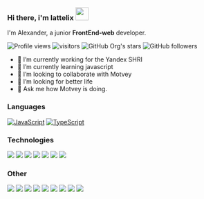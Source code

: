 ### Hi there, i'm lattelix <img src="https://media.giphy.com/media/hvRJCLFzcasrR4ia7z/giphy.gif" width="30">

I'm Alexander, a junior **FrontEnd-web** developer.

![Profile views](https://gpvc.arturio.dev/lattelix)
![visitors](https://visitor-badge.laobi.icu/badge?page_id=lattelix)
![GitHub Org's stars](https://img.shields.io/github/stars/lattelix)
![GitHub followers](https://img.shields.io/github/followers/lattelix)

- 🔭 I’m currently working for the Yandex SHRI
- 🌱 I’m currently learning javascript
- 👯 I’m looking to collaborate with Motvey
- 🤔 I’m looking for better life
- 💬 Ask me how Motvey is doing.


### Languages

[![JavaScript](https://img.shields.io/badge/-JavaScript-000?&logo=JavaScript)](http://lattelix.xyz?ref=github)
[![TypeScript](https://img.shields.io/badge/-TypeScript-000?&logo=TypeScript)](http://lattelix.xyz?ref=github)

### Technologies

[![](https://img.shields.io/badge/-jQuery-000?&logo=jQuery&logoColor=0769AD)](http://lattelix.xyz?ref=github)
[![](https://img.shields.io/badge/-Node.js-000?&logo=node.js)](http://lattelix.xyz?ref=github)
[![](https://img.shields.io/badge/-Bootstrap-000?&logo=Bootstrap)](http://lattelix.xyz?ref=github)
[![](https://img.shields.io/badge/-Vue-000?&logo=Vue.js)](http://lattelix.xyz?ref=github)
[![](https://img.shields.io/badge/-Angular-000?&logo=Angular&logoColor=DD0031)](http://lattelix.xyz?ref=github)
[![](https://img.shields.io/badge/-Nuxt.js-000?&logo=Nuxt.js)](http://lattelix.xyz?ref=github)
[![](https://img.shields.io/badge/-Next.js-000?&logo=Next.js)](http://lattelix.xyz?ref=github)

### Other

[![](https://img.shields.io/badge/-HTML-000?&logo=html5)](http://lattelix.xyz?ref=github)
[![](https://img.shields.io/badge/-CSS-000?&logo=css3&logoColor=1572B6)](http://lattelix.xyz?ref=github)
[![](https://img.shields.io/badge/-Tailwind-000?&logo=tailwind-css)](http://lattelix.xyz?ref=github)
[![](https://img.shields.io/badge/-Sass-000?&logo=sass&logoColor=CC6699)](http://lattelix.xyz?ref=github)
[![](https://img.shields.io/badge/-Git-000?&logo=Git)](http://lattelix.xyz?ref=github)
[![](https://img.shields.io/badge/-Docker-000?&logo=Docker)](http://lattelix.xyz?ref=github)
[![](https://img.shields.io/badge/-Heroku-000?&logo=heroku&logoColor=430098)](http://lattelix.xyz?ref=github)
[![](https://img.shields.io/badge/-Netlify-000?&logo=Netlify)](http://lattelix.xyz?ref=github)
[![](https://img.shields.io/badge/-AWS-000?&logo=Amazon-AWS&logoColor=F90)](http://lattelix.xyz?ref=github)
